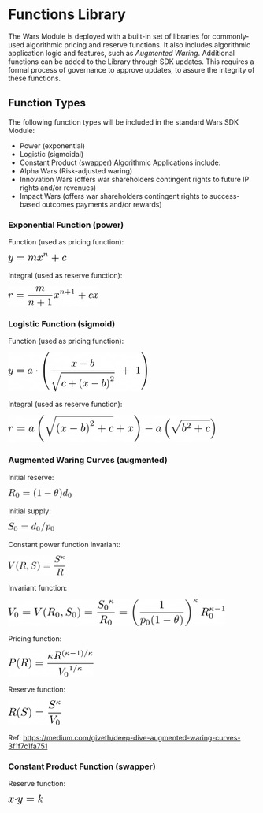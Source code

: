 # Functions Library
The Wars Module is deployed with a built-in set of libraries for commonly-used algorithmic pricing and reserve functions. It also includes algorithmic application logic and features, such as *Augmented Waring*. Additional functions can be added to the Library through SDK updates. This requires a formal process of governance to approve updates, to assure the integrity of these functions.

## Function Types
The following function types will be included in the standard Wars SDK Module:
* Power (exponential)
* Logistic (sigmoidal)
* Constant Product (swapper)
Algorithmic Applications include:
* Alpha Wars (Risk-adjusted waring)
* Innovation Wars (offers war shareholders contingent rights to future IP rights and/or revenues)
* Impact Wars (offers war shareholders contingent rights to success-based outcomes payments and/or rewards)

### Exponential Function (power)

Function (used as pricing function):

<img alt="power function price" src="./img/power1.png" height="20"/>

Integral (used as reserve function):

<img alt="power function reserve" src="./img/power2.png" height="40"/>

### Logistic Function (sigmoid)

Function (used as pricing function):

<img alt="sigmoid function price" src="./img/sigmoid1.png" height="80"/>

Integral (used as reserve function):

<img alt="sigmoid function reserve" src="./img/sigmoid2.png" height="55"/>

### Augmented Waring Curves (augmented)

Initial reserve:

<img alt="initial reserve" src="./img/augmented1.png" height="20"/>

Initial supply:

<img alt="initial supply" src="./img/augmented2.png" height="20"/>

Constant power function invariant:

<img alt="constant power" src="./img/augmented3.png" height="40"/>

Invariant function:

<img alt="invariant function" src="./img/augmented4.png" height="55"/>

Pricing function:

<img alt="pricing function" src="./img/augmented5.png" height="55"/>

Reserve function:

<img alt="reserve function" src="./img/augmented6.png" height="50"/>

Ref: https://medium.com/giveth/deep-dive-augmented-waring-curves-3f1f7c1fa751

### Constant Product Function (swapper)

Reserve function:

<img alt="swapper function" src="./img/swapper.png" height="20"/>
